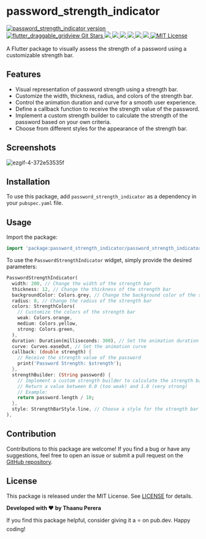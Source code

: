# password_strength_indicator

<a href="https://pub.dev/packages/password_strength_indicator">
<img src="https://img.shields.io/pub/v/password_strength_indicator?label=password_strength_indicator" alt="password_strength_indicator version">
</a>
<a href="https://github.com/Thaanu2001/password-strength-indicator/stargazers">
<img src="https://img.shields.io/github/stars/Thaanu2001/password-strength-indicator?style=social" alt="flutter_draggable_gridview Git Stars">
</a>
<a href="https://developer.android.com" style="pointer-events: stroke;" target="_blank">
<img src="https://img.shields.io/badge/platform-android-blue">
</a>
<a href="https://developer.apple.com/ios/" style="pointer-events: stroke;" target="_blank">
<img src="https://img.shields.io/badge/platform-iOS-blue">
</a>
<a href="" style="pointer-events: stroke;" target="_blank">
<img src="https://img.shields.io/badge/platform-Linux-blue">
</a>
<a href="" style="pointer-events: stroke;" target="_blank">
<img src="https://img.shields.io/badge/platform-Mac-blue">
</a>
<a href="" style="pointer-events: stroke;" target="_blank">
<img src="https://img.shields.io/badge/platform-web-blue">
</a>
<a href="" style="pointer-events: stroke;" target="_blank">
<img src="https://img.shields.io/badge/platform-Windows-blue">
</a>
<a href="https://opensource.org/licenses/MIT"><img src="https://img.shields.io/badge/license-MIT-purple.svg" alt="MIT License"></a>
</br></br>
A Flutter package to visually assess the strength of a password using a customizable strength bar.

## Features

- Visual representation of password strength using a strength bar.
- Customize the width, thickness, radius, and colors of the strength bar.
- Control the animation duration and curve for a smooth user experience.
- Define a callback function to receive the strength value of the password.
- Implement a custom strength builder to calculate the strength of the password based on your own criteria.
- Choose from different styles for the appearance of the strength bar.

## Screenshots

![ezgif-4-372e53535f](https://github.com/Thaanu2001/password-strength-indicator/assets/55238280/97d90212-972b-4a76-af1a-9fd425cdc984)

## Installation

To use this package, add `password_strength_indicator` as a dependency in your `pubspec.yaml` file.

## Usage

Import the package:

```dart
import 'package:password_strength_indicator/password_strength_indicator.dart';
```

To use the `PasswordStrengthIndicator` widget, simply provide the desired parameters:

```dart
PasswordStrengthIndicator(
  width: 200, // Change the width of the strength bar
  thickness: 12, // Change the thickness of the strength bar
  backgroundColor: Colors.grey, // Change the background color of the strength bar
  radius: 8, // Change the radius of the strength bar
  colors: StrengthColors(
    // Customize the colors of the strength bar
    weak: Colors.orange,
    medium: Colors.yellow,
    strong: Colors.green,
  ),
  duration: Duration(milliseconds: 300), // Set the animation duration
  curve: Curves.easeOut, // Set the animation curve
  callback: (double strength) {
    // Receive the strength value of the password
    print('Password Strength: $strength');
  },
  strengthBuilder: (String password) {
    // Implement a custom strength builder to calculate the strength based on your criteria
    // Return a value between 0.0 (too weak) and 1.0 (very strong)
    // Example:
    return password.length / 10;
  },
  style: StrengthBarStyle.line, // Choose a style for the strength bar
),
```

## Contribution

Contributions to this package are welcome! If you find a bug or have any suggestions, feel free to open an issue or submit a pull request on the [GitHub repository](https://github.com/Thaanu2001/password-strength-indicator).

## License

This package is released under the MIT License. See [LICENSE](LICENSE) for details.

**Developed with ❤️ by Thaanu Perera**

If you find this package helpful, consider giving it a ⭐ on pub.dev. Happy coding!
